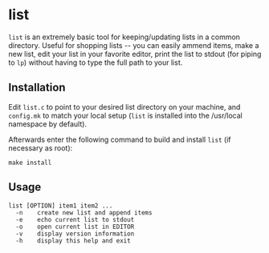 list
====
`list` is an extremely basic tool for keeping/updating lists in a common
directory. Useful for shopping lists -- you can easily ammend items, make a new
list, edit your list in your favorite editor, print the list to stdout (for
piping to `lp`) without having to type the full path to your list.

Installation
------------
Edit `list.c` to point to your desired list directory on your machine, and
`config.mk` to match your local setup (`list` is installed into the /usr/local
namespace by default).

Afterwards enter the following command to build and install `list` (if
necessary as root):
        
    make install

Usage
-----
    list [OPTION] item1 item2 ...
      -n    create new list and append items
      -e    echo current list to stdout
      -o    open current list in EDITOR
      -v    display version information
      -h    display this help and exit

